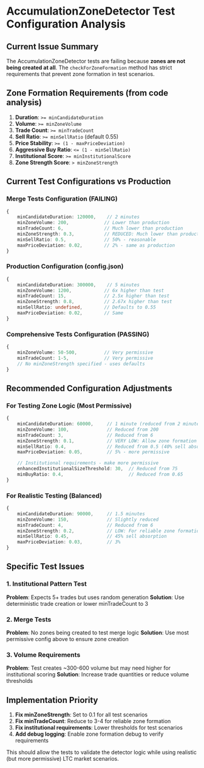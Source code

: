# AccumulationZoneDetector Test Configuration Analysis

## Current Issue Summary

The AccumulationZoneDetector tests are failing because **zones are not being created at all**. The `checkForZoneFormation` method has strict requirements that prevent zone formation in test scenarios.

## Zone Formation Requirements (from code analysis)

1. **Duration**: `>= minCandidateDuration`
2. **Volume**: `>= minZoneVolume`
3. **Trade Count**: `>= minTradeCount`
4. **Sell Ratio**: `>= minSellRatio` (default 0.55)
5. **Price Stability**: `>= (1 - maxPriceDeviation)`
6. **Aggressive Buy Ratio**: `<= (1 - minSellRatio)`
7. **Institutional Score**: `>= minInstitutionalScore`
8. **Zone Strength Score**: `> minZoneStrength`

## Current Test Configurations vs Production

### Merge Tests Configuration (FAILING)

```typescript
{
    minCandidateDuration: 120000,    // 2 minutes
    minZoneVolume: 200,             // Lower than production
    minTradeCount: 6,               // Much lower than production
    minZoneStrength: 0.3,           // REDUCED: Much lower than production
    minSellRatio: 0.5,              // 50% - reasonable
    maxPriceDeviation: 0.02,        // 2% - same as production
}
```

### Production Configuration (config.json)

```typescript
{
    minCandidateDuration: 300000,    // 5 minutes
    minZoneVolume: 1200,            // 6x higher than test
    minTradeCount: 15,              // 2.5x higher than test
    minZoneStrength: 0.8,           // 2.67x higher than test
    minSellRatio: undefined,        // Defaults to 0.55
    maxPriceDeviation: 0.02,        // Same
}
```

### Comprehensive Tests Configuration (PASSING)

```typescript
{
    minZoneVolume: 50-500,          // Very permissive
    minTradeCount: 1-5,             // Very permissive
    // No minZoneStrength specified - uses defaults
}
```

## Recommended Configuration Adjustments

### For Testing Zone Logic (Most Permissive)

```typescript
{
    minCandidateDuration: 60000,     // 1 minute (reduced from 2 minutes)
    minZoneVolume: 100,              // Reduced from 200
    minTradeCount: 3,                // Reduced from 6
    minZoneStrength: 0.1,            // VERY LOW: Allow zone formation for testing
    minSellRatio: 0.4,               // Reduced from 0.5 (40% sell absorption)
    maxPriceDeviation: 0.05,         // 5% - more permissive

    // Institutional requirements - make more permissive
    enhancedInstitutionalSizeThreshold: 30,  // Reduced from 75
    minBuyRatio: 0.4,                        // Reduced from 0.65
}
```

### For Realistic Testing (Balanced)

```typescript
{
    minCandidateDuration: 90000,     // 1.5 minutes
    minZoneVolume: 150,              // Slightly reduced
    minTradeCount: 4,                // Reduced from 6
    minZoneStrength: 0.2,            // LOW: For reliable zone formation
    minSellRatio: 0.45,              // 45% sell absorption
    maxPriceDeviation: 0.03,         // 3%
}
```

## Specific Test Issues

### 1. Institutional Pattern Test

**Problem**: Expects 5+ trades but uses random generation
**Solution**: Use deterministic trade creation or lower minTradeCount to 3

### 2. Merge Tests

**Problem**: No zones being created to test merge logic
**Solution**: Use most permissive config above to ensure zone creation

### 3. Volume Requirements

**Problem**: Test creates ~300-600 volume but may need higher for institutional scoring
**Solution**: Increase trade quantities or reduce volume thresholds

## Implementation Priority

1. **Fix minZoneStrength**: Set to 0.1 for all test scenarios
2. **Fix minTradeCount**: Reduce to 3-4 for reliable zone formation
3. **Fix institutional requirements**: Lower thresholds for test scenarios
4. **Add debug logging**: Enable zone formation debug to verify requirements

This should allow the tests to validate the detector logic while using realistic (but more permissive) LTC market scenarios.
